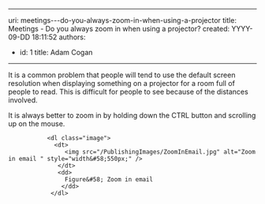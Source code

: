 

---
uri: meetings---do-you-always-zoom-in-when-using-a-projector
title: Meetings - Do you always zoom in when using a projector?
created: YYYY-09-DD 18:11:52
authors:
  - id: 1
    title: Adam Cogan
---




<span class='intro'> <p>It is a common problem that people will tend to use the default screen resolution when displaying something on a projector for a room full of people to read. This is difficult for people to see because of the distances involved.</p> </span>

<p>It is always better to zoom in by holding down the CTRL button and scrolling up on the mouse.</p>
 
               <dl class="image">
                 <dt>
                    <img src="/PublishingImages/ZoomInEmail.jpg" alt="Zoom in email " style="width&#58;550px;" />
                  </dt>
                  <dd>
                    Figure&#58; Zoom in email             
                   </dd>
                </dl>



